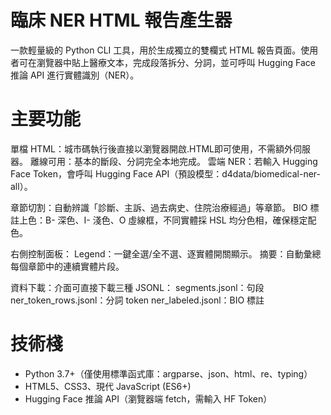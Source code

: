 # 臨床 NER HTML 報告產生器
一款輕量級的 Python CLI 工具，用於生成獨立的雙欄式 HTML 報告頁面。使用者可在瀏覽器中貼上醫療文本，完成段落拆分、分詞，並可呼叫 Hugging Face 推論 API 進行實體識別（NER）。
# 主要功能
單檔 HTML：城市碼執行後直接以瀏覽器開啟.HTML即可使用，不需額外伺服器。
離線可用：基本的斷段、分詞完全本地完成。
雲端 NER：若輸入 Hugging Face Token，會呼叫 Hugging Face API（預設模型：d4data/biomedical-ner-all）。

章節切割：自動辨識「診斷、主訴、過去病史、住院治療經過」等章節。
BIO 標註上色：B- 深色、I- 淺色、O 虛線框，不同實體採 HSL 均分色相，確保穩定配色。

右側控制面板：
Legend：一鍵全選/全不選、逐實體開關顯示。
摘要：自動彙總每個章節中的連續實體片段。

資料下載：介面可直接下載三種 JSONL：
segments.jsonl：句段
ner_token_rows.jsonl：分詞 token
ner_labeled.jsonl：BIO 標註
# 技術棧
- Python 3.7+（僅使用標準函式庫：argparse、json、html、re、typing）
- HTML5、CSS3、現代 JavaScript (ES6+)
- Hugging Face 推論 API（瀏覽器端 fetch，需輸入 HF Token）

